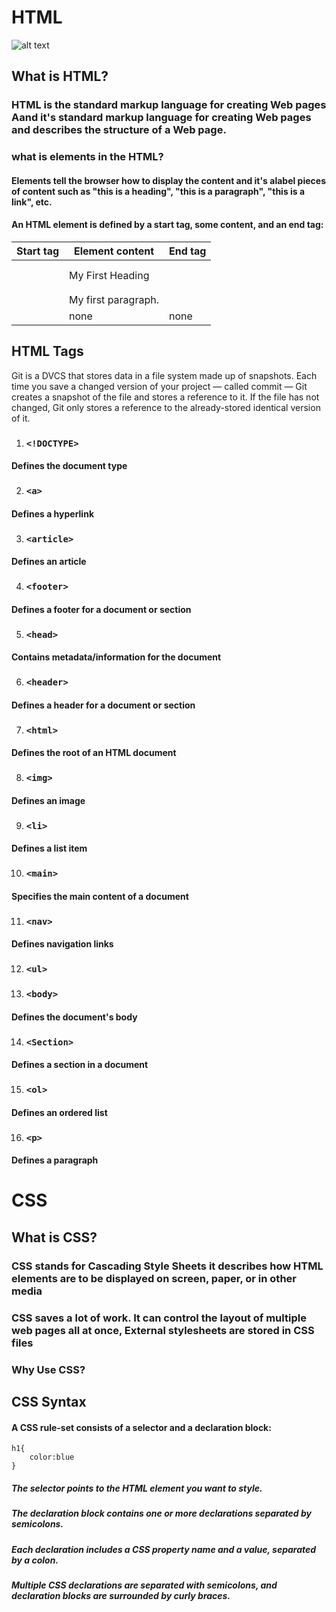 # HTML

![alt text](data:image/jpeg;base64,/9j/4AAQSkZJRgABAQAAAQABAAD///AABEIAKgBLAMBIgACEQEDEQH/)

## What is HTML?

### HTML is the standard markup language for creating Web pages Aand it's standard markup language for creating Web pages and describes the structure of a Web page.

### what is elements  in the HTML?

#### Elements tell the browser how to display the content and it's alabel pieces of content such as "this is a heading", "this is a paragraph", "this is a link", etc.

#### An HTML element is defined by a start tag, some content, and an end tag:

Start tag |Element content |End tag 
------------ | ------------- | -------------
<h1> |  My First Heading  | </h1>
<p> |  My first paragraph.  | </p>
<br> |  none  | none


## HTML Tags
Git is a DVCS that stores data in a file system made up of snapshots. Each time you save a changed version of your project — called commit — Git creates a snapshot of the file and stores a reference to it. If the file has not changed, Git only stores a reference to the already-stored identical version of it.

1. ### `<!DOCTYPE>` 
#### Defines the document type

2. ### `<a>`
#### Defines a hyperlink

3. ### `<article>`
#### Defines an article

4. ### `<footer>`
#### Defines a footer for a document or section

5. ### `<head>`
#### Contains metadata/information for the document

6. ### `<header>`
#### Defines a header for a document or section

7. ### `<html>`
#### Defines the root of an HTML document

8. ### `<img>`
#### Defines an image

9. ### `<li>`
#### Defines a list item

10. ### `<main>`
#### Specifies the main content of a document

11. ### `<nav>`
#### Defines navigation links

12. ### `<ul>`

13. ### `<body>`
#### Defines the document's body

14. ### `<Section>` 
#### Defines a section in a document

15. ### `<ol>`
#### Defines an ordered list

16. ### `<p>`
#### Defines a paragraph


# CSS

## What is CSS?

### CSS stands for Cascading Style Sheets it describes how HTML elements are to be displayed on screen, paper, or in other media
### CSS saves a lot of work. It can control the layout of multiple web pages all at once, External stylesheets are stored in CSS files

### Why Use CSS?

## CSS Syntax

#### A CSS rule-set consists of a selector and a declaration block:

```
h1{
    color:blue
}
```

##### The selector points to the HTML element you want to style.

##### The declaration block contains one or more declarations separated by semicolons.

##### Each declaration includes a CSS property name and a value, separated by a colon.

##### Multiple CSS declarations are separated with semicolons, and declaration blocks are surrounded by curly braces.

